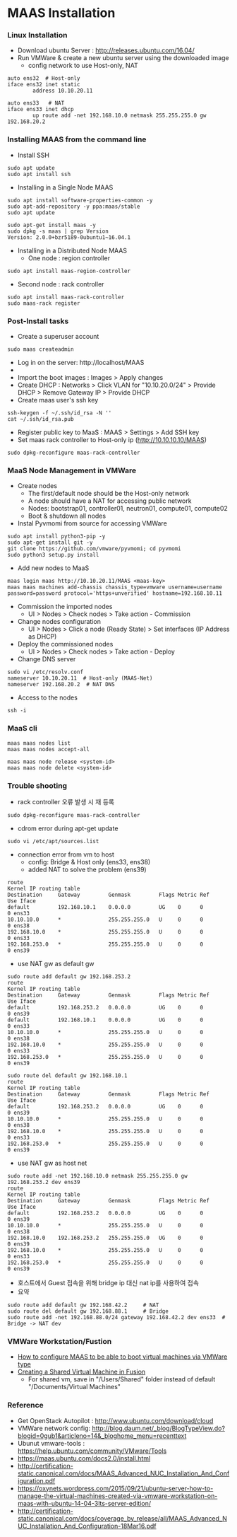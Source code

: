 # MAAS Installation

### Linux Installation
- Download ubuntu Server : http://releases.ubuntu.com/16.04/
- Run VMWare & create a new ubuntu server using the downloaded image
  - config network to use Host-only, NAT
```
auto ens32  # Host-only
iface ens32 inet static
        address 10.10.20.11

auto ens33   # NAT
iface ens33 inet dhcp
        up route add -net 192.168.10.0 netmask 255.255.255.0 gw 192.168.20.2
```

### Installing MAAS from the command line 
- Install SSH
```
sudo apt update
sudo apt install ssh
```

- Installing in a Single Node MAAS
```
sudo apt install software-properties-common -y
sudo apt-add-repository -y ppa:maas/stable 
sudo apt update

sudo apt-get install maas -y
sudo dpkg -s maas | grep Version
Version: 2.0.0+bzr5189-0ubuntu1~16.04.1
```
- Installing in a Distributed Node MAAS
  - One node : region controller
```
sudo apt install maas-region-controller
```
  - Second node : rack controller
```
sudo apt install maas-rack-controller
sudo maas-rack register
```

### Post-Install tasks
- Create a superuser account
```
sudo maas createadmin 
```
- Log in on the server: http://localhost/MAAS
- 
- Import the boot images : Images > Apply changes
- Create DHCP : Networks > Click VLAN for "10.10.20.0/24" > Provide DHCP > Remove Gateway IP > Provide DHCP  
- Create maas user's ssh key 
```
ssh-keygen -f ~/.ssh/id_rsa -N ''
cat ~/.ssh/id_rsa.pub
```
- Register public key to MaaS : MAAS > Settings > Add SSH key
- Set maas rack controller to Host-only ip (http://10.10.10.10/MAAS)
```
sudo dpkg-reconfigure maas-rack-controller
```

### MaaS Node Management in VMWare
- Create nodes
  - The first/default node should be the Host-only network
  - A node should have a NAT for accessing public network
  - Nodes: bootstrap01, controller01, neutron01, compute01, compute02 
  - Boot & shutdown all nodes
- Instal Pyvmomi from source for accessing VMWare
```
sudo apt install python3-pip -y
sudo apt-get install git -y
git clone https://github.com/vmware/pyvmomi; cd pyvmomi
sudo python3 setup.py install
```
- Add new nodes to MaaS 
```
maas login maas http://10.10.20.11/MAAS <maas-key>
maas maas machines add-chassis chassis_type=vmware username=username  password=password protocol='https+unverified' hostname=192.168.10.11
```
- Commission the imported nodes
  - UI > Nodes > Check nodes > Take action - Commission
- Change nodes configuration
  - UI > Nodes > Click a node (Ready State) > Set interfaces (IP Address as DHCP) 
- Deploy the commissioned nodes
  - UI > Nodes > Check nodes > Take action - Deploy
- Change DNS server
```
sudo vi /etc/resolv.conf
nameserver 10.10.20.11  # Host-only (MAAS-Net)
nameserver 192.168.20.2  # NAT DNS
```
- Access to the nodes
```
ssh -i 
```

### MaaS cli
```
maas maas nodes list
maas maas nodes accept-all

maas maas node release <system-id>
maas maas node delete <system-id>
```


### Trouble shooting
- rack controller 오류 발생 시 재 등록
```
sudo dpkg-reconfigure maas-rack-controller
```
- cdrom error during apt-get update
```
sudo vi /etc/apt/sources.list
```
- connection error from vm to host
  - config: Bridge & Host only (ens33, ens38)
  - added NAT to solve the problem (ens39)
  
```
route
Kernel IP routing table
Destination     Gateway         Genmask         Flags Metric Ref    Use Iface
default         192.168.10.1    0.0.0.0         UG    0      0        0 ens33
10.10.10.0      *               255.255.255.0   U     0      0        0 ens38
192.168.10.0    *               255.255.255.0   U     0      0        0 ens33
192.168.253.0   *               255.255.255.0   U     0      0        0 ens39
```
  - use NAT gw as default gw
```
sudo route add default gw 192.168.253.2 
route
Kernel IP routing table
Destination     Gateway         Genmask         Flags Metric Ref    Use Iface
default         192.168.253.2   0.0.0.0         UG    0      0        0 ens39
default         192.168.10.1    0.0.0.0         UG    0      0        0 ens33
10.10.10.0      *               255.255.255.0   U     0      0        0 ens38
192.168.10.0    *               255.255.255.0   U     0      0        0 ens33
192.168.253.0   *               255.255.255.0   U     0      0        0 ens39

sudo route del default gw 192.168.10.1
route
Kernel IP routing table
Destination     Gateway         Genmask         Flags Metric Ref    Use Iface
default         192.168.253.2   0.0.0.0         UG    0      0        0 ens39
10.10.10.0      *               255.255.255.0   U     0      0        0 ens38
192.168.10.0    *               255.255.255.0   U     0      0        0 ens33
192.168.253.0   *               255.255.255.0   U     0      0        0 ens39

```
  - use NAT gw as host net
```
sudo route add -net 192.168.10.0 netmask 255.255.255.0 gw 192.168.253.2 dev ens39
route
Kernel IP routing table
Destination     Gateway         Genmask         Flags Metric Ref    Use Iface
default         192.168.253.2   0.0.0.0         UG    0      0        0 ens39
10.10.10.0      *               255.255.255.0   U     0      0        0 ens38
192.168.10.0    192.168.253.2   255.255.255.0   UG    0      0        0 ens39
192.168.10.0    *               255.255.255.0   U     0      0        0 ens33
192.168.253.0   *               255.255.255.0   U     0      0        0 ens39
```
  - 호스트에서 Guest 접속을 위해 bridge ip 대신 nat ip를 사용하여 접속
  - 요약 
```
sudo route add default gw 192.168.42.2     # NAT
sudo route del default gw 192.168.88.1     # Bridge
sudo route add -net 192.168.88.0/24 gateway 192.168.42.2 dev ens33  # Bridge -> NAT dev
```

### VMWare Workstation/Fustion 
- [How to configure MAAS to be able to boot virtual machines via VMWare type](http://askubuntu.com/questions/663771/how-to-configure-maas-to-be-able-to-boot-virtual-machines-via-vmware-type)
- [Creating a Shared Virtual Machine in Fusion](https://pubs.vmware.com/fusion-8/index.jsp?topic=%2Fcom.vmware.fusion.using.doc%2FGUID-30FCA4B3-D9FD-40AF-8817-F0902AE6D758.html)
  - For shared vm, save in "/Users/Shared" folder instead of default "/Documents/Virtual Machines"

### Reference
- Get OpenStack Autopilot : http://www.ubuntu.com/download/cloud
- VMWare network config: http://blog.daum.net/_blog/BlogTypeView.do?blogid=0gub1&articleno=14&_bloghome_menu=recenttext
- Ubunut vmware-tools : https://help.ubuntu.com/community/VMware/Tools
- https://maas.ubuntu.com/docs2.0/install.html
- http://certification-static.canonical.com/docs/MAAS_Advanced_NUC_Installation_And_Configuration.pdf
- https://oxynets.wordpress.com/2015/09/21/ubuntu-server-how-to-manage-the-virtual-machines-created-via-vmware-workstation-on-maas-with-ubuntu-14-04-3lts-server-edition/
- http://certification-static.canonical.com/docs/coverage_by_release/all/MAAS_Advanced_NUC_Installation_And_Configuration-18Mar16.pdf
